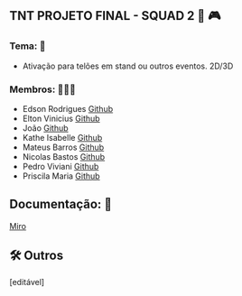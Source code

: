 ## TNT PROJETO FINAL - SQUAD 2 🚀 🎮

### Tema: 🧠
- Ativação para telões em stand ou outros eventos. 2D/3D

### Membros: 🔗👩‍💻

- Edson Rodrigues  [Github](https://github.com/EdsonRDS)
- Elton Vinicius   [Github](https://github.com/eltongamedev)
- João  [Github](https://github.com/Joaottk)
- Kathe Isabelle [Github](https://github.com/KatheIsabelle)
- Mateus Barros  [Github](https://github.com/mateusverissimo94)
- Nicolas Bastos  [Github](https://github.com/NicolasBastos027)
- Pedro Viviani  [Github](https://github.com/PedroViviani)
- Priscila Maria [Github](https://github.com/priscila199)


## Documentação: 📑
[Miro](https://miro.com/welcomeonboard/andiSk5jN1JEc0JxTE5yd3haTWR1U0VDcVJDNVF6dUVncWVDdWNnS1VsK3ZHaVRHUHpvUGcvUHNzZnRQZUluRS9jZ1dlWEJ6ajMrY2swaHptTW94QVdiekszb1pYZVEzSTdwbDByeXRjZnZmc0tiejY1TFEwQ25NaUkrZC9GQUwhZQ==?share_link_id=102222249015)


## 🛠 Outros
[editável]


